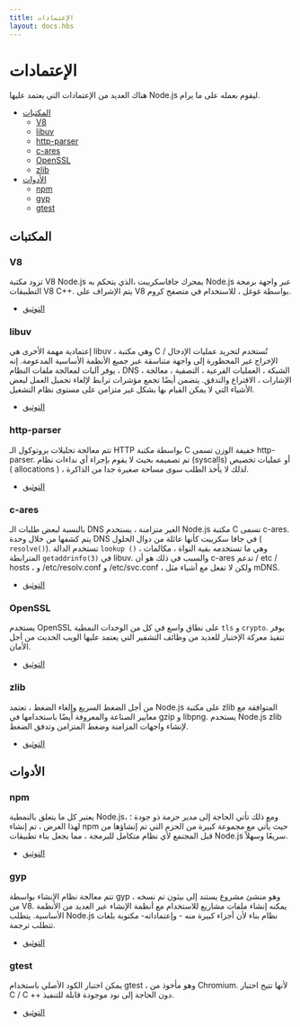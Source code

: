 ```yaml
---
title: الإعتمادات
layout: docs.hbs
---
```


# الإعتمادات

هناك العديد من الإعتمادات التي يعتمد عليها Node.js ليقوم بعمله على ما يرام.

- [المكتبات](#libraries)
  - [V8](#v8)
  - [libuv](#libuv)
  - [http-parser](#http-parser)
  - [c-ares](#c-ares)
  - [OpenSSL](#openssl)
  - [zlib](#zlib)
- [الأدوات](#tools)
  - [npm](#npm)
  - [gyp](#gyp)
  - [gtest](#gtest)

## <!--libraries-->المكتبات

### V8

تزود مكتبة V8 <span dir='ltr'> Node.js </span> بمحرك جافاسكريبت ،الذي يتحكم به Node.js عبر واجهة برمجة التطبيقات V8 C++. يتم الإشراف على V8 بواسطة غوغل ، للاستخدام في متصفح كروم.

- [التوثيق](https://v8docs.nodesource.com/)

### libuv

إعتمادية مهمة الأخرى هي libuv ، وهي مكتبة C تُستخدم لتجريد عمليات الإدخال / الإخراج غير المحظورة إلى واجهة متناسقة عبر جميع الأنظمة الأساسية المدعومة. إنه يوفر آليات لمعالجة ملفات النظام ، DNS ، الشبكة ، العمليات الفرعية ، التصفية ، معالجة الإشارات ، الاقتراع والتدفق. يتضمن أيضًا تجمع مؤشرات ترابط لإلغاء تحميل العمل لبعض الأشياء التي لا يمكن القيام بها بشكل غير متزامن على مستوى نظام التشغيل.

- [التوثيق](http://docs.libuv.org/)

### http-parser

تتم معالجة تحليلات بروتوكول الـ HTTP بواسطة مكتبة C خفيفة الوزن تسمى http-parser. تم تصميمه بحيث لا يقوم بإجراء أي نداءات نظام (syscalls) أو عمليات تخصيص ( allocations ) ، لذلك لا يأخذ الطلب سوى مساحة صغيرة جدا من الذاكرة.

- [التوثيق](https://github.com/joyent/http-parser/)

### c-ares

بالنسبة لبعض طلبات الـ DNS الغير متزامنة ، يستخدم Node.js مكتبة C تسمى c-ares. يتم كشفها من خلال وحدة DNS في جافا سكريبت كأنها عائلة من دوال الحلول ( `resolve()`). تستخدم الدالة `lookup ()` ، وهي ما تستخدمه بقية النواة ، مكالمات المترابطة `getaddrinfo(3)` في libuv. والسبب في ذلك هو أن c-ares تدعم / etc / hosts ، و /etc/resolv.conf و /etc/svc.conf ، ولكن لا تفعل مع أشياء مثل mDNS.

- [التوثيق](http://c-ares.haxx.se/docs.html)

### OpenSSL

يستخدم OpenSSL على نطاق واسع في كل من الوحدات النمطية `tls` و `crypto`. يوفر تنفيذ معركة الإختبار للعديد من وظائف التشفير التي يعتمد عليها الويب الحديث من أجل الأمان.

- [التوثيق](https://www.openssl.org/docs/)

### zlib

من أجل الضغط السريع وإلغاء الضغط ، تعتمد Node.js على مكتبة zlib المتوافقة مع معايير الصناعة والمعروفة أيضًا باستخدامها في gzip و libpng. يستخدم Node.js zlib لإنشاء واجهات المزامنة وضغط المتزامن وتدفق الضغط.

- [التوثيق](http://www.zlib.net/manual.html)

## <!--tools-->الأدوات

### npm

يعتبر كل ما يتعلق بالنمطية Node.js، ومع ذلك تأتي الحاجة إلى مدير حزمة ذو جودة ؛ لهذا الغرض ، تم إنشاء npm حيث يأتي مع مجموعة كبيرة من الحزم التي تم إنشاؤها من قبل المجتمع لأي نظام متكامل للبرمجة ، مما يجعل بناء تطبيقات Node.js سريعًا وسهلاً.

- [التوثيق](https://docs.npmjs.com/)

### gyp

تتم معالجة نظام الإنشاء بواسطة gyp ، وهو منشئ مشروع يستند إلى بيثون تم نسخه من V8. يمكنه إنشاء ملفات مشاريع للاستخدام مع أنظمة الإنشاء عبر العديد من الأنظمة الأساسية. يتطلب Node.js نظام بناء لأن أجزاء كبيرة منه - وإعتماداته- مكتوبة بلغات تتطلب ترجمة.

- [التوثيق](https://gyp.gsrc.io/docs/UserDocumentation.md)

### gtest

يمكن اختبار الكود الأصلي باستخدام gtest ، وهو مأخوذ من Chromium. لأنها تتيح اختبار C / C ++ دون الحاجة إلى نود موجودة قابلة للتنفيذ.

- [التوثيق](https://code.google.com/p/googletest/wiki/V1_7_Documentation)
